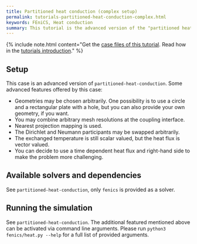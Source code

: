 ```yaml
---
title: Partitioned heat conduction (complex setup)
permalink: tutorials-partitioned-heat-conduction-complex.html
keywords: FEniCS, Heat conduction
summary: This tutorial is the advanced version of the "partitioned heat conduction" tutorial, showcasing more advanced features and geometries.
---
```


{% include note.html content="Get the [case files of this tutorial](https://github.com/precice/tutorials/tree/master/partitioned-heat-conduction-complex). Read how in the [tutorials introduction](https://www.precice.org/tutorials.html)." %}

## Setup

This case is an advanced version of `partitioned-heat-conduction`. Some advanced features offered by this case:

* Geometries may be chosen arbitrarily. One possibility is to use a circle and a rectangular plate with a hole, but you can also provide your own geometry, if you want.
* You may combine arbitrary mesh resolutions at the coupling interface.
* Nearest projection mapping is used.
* The Dirichlet and Neumann participants may be swapped arbitrarily.
* The exchanged temperature is still scalar valued, but the heat flux is vector valued.
* You can decide to use a time dependent heat flux and right-hand side to make the problem more challenging.

## Available solvers and dependencies

See `partitioned-heat-conduction`, only `fenics` is provided as a solver.

## Running the simulation

See `partitioned-heat-conduction`. The additional featured mentioned above can be activated via command line arguments. Please run `python3 fenics/heat.py --help` for a full list of provided arguments.
